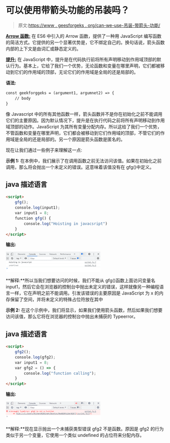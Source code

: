 # 可以使用带箭头功能的吊装吗？

> 原文:[https://www . geesforgeks . org/can-we-use-吊装-带箭头-功能/](https://www.geeksforgeeks.org/can-we-use-hoisting-with-arrow-function/)

[**Arrow 函数:**](https://www.geeksforgeeks.org/arrow-functions-in-javascript/) 在 ES6 中引入的 Arrow 函数，提供了一种用 JavaScript 编写函数的简洁方式。它提供的另一个显著优势是，它不绑定自己的。换句话说，箭头函数内部的上下文是由词汇或静态定义的。

[**提升:**](https://www.geeksforgeeks.org/javascript-hoisting/) 在 JavaScript 中，提升是在代码执行前将所有声明移动到作用域顶部的默认行为。基本上，它给了我们一个优势，无论函数和变量在哪里声明，它们都被移动到它们的作用域的顶部，无论它们的作用域是全局的还是局部的。

**语法:**

```html
const geekforggeks = (argument1, argumnet2) => {
    // body
}
```

像 Javascript 中的所有其他函数一样，箭头函数并不是你在初始化之前不能调用它们的主要原因。因为默认情况下，提升是在执行代码之前将所有声明移动到作用域顶部的动作。JavaScript 为其所有变量分配内存。所以这给了我们一个优势，不管函数和变量在哪里声明，它们都会被移动到它们作用域的顶部，不管它们的作用域是全局的还是局部的。另一个原因是箭头函数是匿名的。

现在让我们通过一些例子来理解这一点:

**示例 1:** 在本例中，我们展示了在调用函数之前无法访问该值。如果在初始化之前调用，那么将会抛出一个未定义的错误。这意味着该值没有在 gfg()中定义。

## java 描述语言

```html
<script>
    gfg();
    console.log(input1);
    var input1 = 8;
    function gfg() {
        console.log("Hoisting in javacsript")
    }
</script>
```

**输出:**

![](img/4343847f4cd57be4e969fd78554a384f.png)

**解释:**所以当我们想要访问的时候，我们不能从 gfg()函数上面访问变量名 input1，然后它会在浏览器的控制台中抛出未定义的错误，这样就像另一种编程语言一样，它在声明之前不能调用。引发该错误的主要原因是 JavaScript 为 x 的内存保留了空间，并将未定义的特殊占位符放在其中

**示例 2:** 在这个示例中，我们将显示，如果我们使用箭头函数，然后如果我们想要访问该值，那么它将在浏览器的控制台中抛出未捕获的 Typeerror。

## java 描述语言

```html
<script>
    gfg2();
    console.log(gfg2);
    var input1 = 8;
    var gfg2 = () => {
        console.log("function calling");
    }
</script>
```

**输出:**

![](img/73db88d4f1f8f97bf221c0c5df16de3f.png)

**解释:**现在显示抛出一个未捕获类型错误 gfg2 不是函数。原因是 gfg2 的行为类似于另一个变量，它使用一个类似 undefined 的占位符来分配内存。